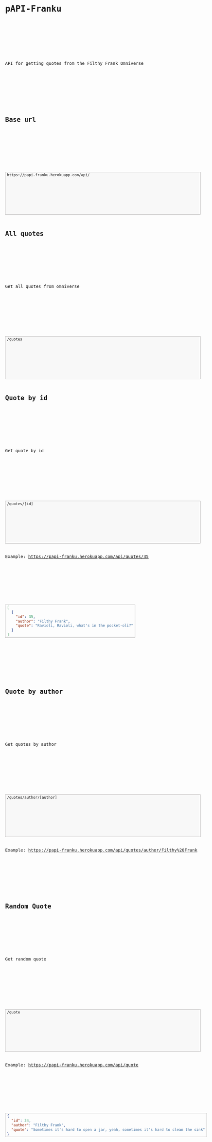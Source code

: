 <style>
    @import url('https://fonts.googleapis.com/css2?family=Roboto+Mono:wght@300&display=swap');
    body {
        font-family: 'Roboto Mono', monospace;
        display: grid;
        max-width: max-content;
        margin: auto;
    }
    pre {
        display: inline-block;
        background-color: #f8f8f8;
        border: 1px solid #acaaaa;
        margin-top: 1.5em;
        margin-bottom: 1.5em;
        margin-right: 1.5em;
        padding: 0.125rem 0.3125rem 0.0625rem;
         }

}
</style>

# pAPI-Franku

API for getting quotes from the Filthy Frank Omniverse

## Base url

```
https://papi-franku.herokuapp.com/api/
```

## All quotes

Get all quotes from omniverse

```
/quotes
```

## Quote by id

Get quote by id

```
/quotes/[id]
```

Example: https://papi-franku.herokuapp.com/api/quotes/35

```json
[
  {
    "id": 35,
    "author": "Filthy Frank",
    "quote": "Ravioli, Ravioli, what's in the pocket-oli?"
  }
]
```

## Quote by author

Get quotes by author

```
/quotes/author/[author]
```

Example: https://papi-franku.herokuapp.com/api/quotes/author/Filthy%20Frank

## Random Quote

Get random quote

```
/quote
```

Example: https://papi-franku.herokuapp.com/api/quote

```json
{
  "id": 34,
  "author": "Filthy Frank",
  "quote": "Sometimes it's hard to open a jar, yeah, sometimes it's hard to clean the sink"
}
```

